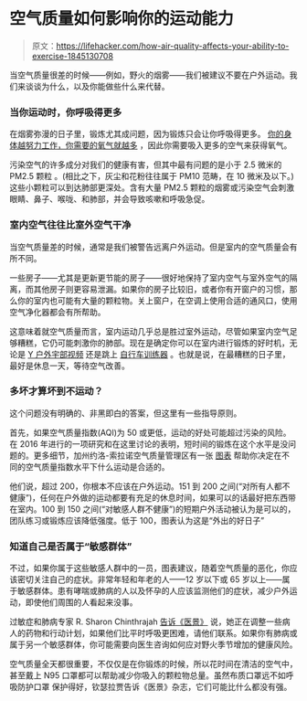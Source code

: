 # 空气质量如何影响你的运动能力

> 原文：<https://lifehacker.com/how-air-quality-affects-your-ability-to-exercise-1845130708>

当空气质量很差的时候——例如，野火的烟雾——我们被建议不要在户外运动。我们来谈谈为什么，以及你能做些什么来代替。



### 当你运动时，你呼吸得更多

在烟雾弥漫的日子里，锻炼尤其成问题，因为锻炼只会让你呼吸得更多。 [你的身体越努力工作，你需要的氧气就越多](https://lifehacker.com/what-is-vo2max-1845077747) ，因此你需要吸入更多的空气来获得氧气。

污染空气的许多成分对我们的健康有害，但其中最有问题的是小于 2.5 微米的 PM2.5 颗粒 。(相比之下，灰尘和花粉往往属于 PM10 范畴，在 10 微米及以下。)这些小颗粒可以到达肺部更深处。含有大量 PM2.5 颗粒的烟雾或污染空气会刺激眼睛、鼻子、喉咙、和肺部，并会导致咳嗽和呼吸急促。

### 室内空气往往比室外空气干净

当空气质量差的时候，通常是我们被警告远离户外运动。但是室内的空气质量会有所不同。

一些房子——尤其是更新更节能的房子——很好地保持了室内空气与室外空气的隔离，而其他房子则更容易泄漏。如果你的房子比较旧，或者你有开窗户的习惯，那么你的室内也可能有大量的颗粒物。关上窗户，在空调上使用合适的通风口，使用空气净化器都会有所帮助。

这意味着就空气质量而言，室内运动几乎总是胜过室外运动，尽管如果室内空气足够糟糕，它仍可能刺激你的肺部。现在是确定你可以在室内进行锻炼的好时机，无论是 [Y 户外宇部视频](https://vitals.lifehacker.com/the-best-workout-videos-to-do-alone-1841673507) 还是跳上 [自行车训练器](https://lifehacker.com/build-your-own-peloton-style-exercise-bike-and-save-mon-1844446863) 。也就是说，在最糟糕的日子里，最好是休息一天，等待空气改善。



### 多坏才算坏到不运动？

这个问题没有明确的、非黑即白的答案，但这里有一些指导原则。

首先，如果空气质量指数(AQI)为 50 或更低，运动的好处可能超过污染的风险。在 2016 年进行的一项研究和在这里讨论的表明，短时间的锻炼在这个水平是没问题的。更多细节，加州约洛-索拉诺空气质量管理区有一张 [图表](https://www.ysaqmd.org/outdoor-physical-activity) 帮助你决定在不同的空气质量指数水平下什么运动是合适的。

他们说，超过 200，你根本不应该在户外运动。151 到 200 之间(“对所有人都不健康”)，任何在户外做的运动都要有充足的休息时间，如果可以的话最好把东西带在室内。100 到 150 之间(“对敏感人群不健康”)的短期户外活动被认为是可以的，团队练习或锻炼应该降低强度。低于 100，图表认为这是“外出的好日子”

### 知道自己是否属于“敏感群体”

不过，如果你属于这些敏感人群中的一员，图表建议，随着空气质量的恶化，你应该密切关注自己的症状。非常年轻和年老的人——12 岁以下或 65 岁以上——属于敏感群体。患有哮喘或肺病的人以及怀孕的人应该监测他们的症状，减少户外运动，即使他们周围的人看起来没事。

过敏症和肺病专家 R. Sharon Chinthrajah [告诉《医景》](https://www.medscape.com/viewarticle/937524#vp_2) 说，她正在调整一些病人的药物和行动计划，如果他们比平时呼吸更困难，请他们联系。如果你有肺病或属于另一个敏感群体，你可能需要向医生咨询如何应对野火季节增加的健康风险。

空气质量全天都很重要，不仅仅是在你锻炼的时候，所以花时间在清洁的空气中，甚至戴上 N95 口罩都可以帮助减少你吸入的颗粒物总量。虽然布质口罩远不如呼吸防护口罩 保护得好，钦瑟拉贾告诉《医景》杂志，它们可能比什么都没有强。